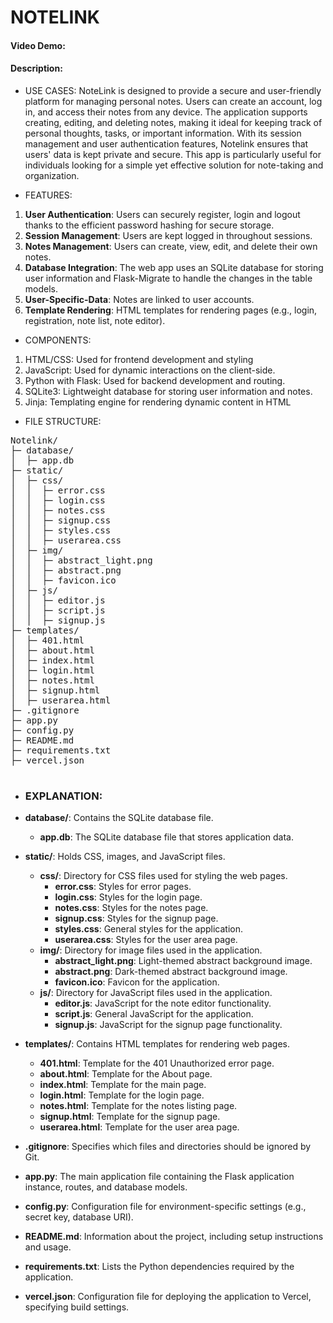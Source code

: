 # NOTELINK
#### Video Demo:  <URL HERE>
#### Description:
- USE CASES:
NoteLink is designed to provide a secure and user-friendly platform for managing personal notes. Users can create an account, log in, and access their notes from any device. The application supports creating, editing, and deleting notes, making it ideal for keeping track of personal thoughts, tasks, or important information. With its session management and user authentication features, Notelink ensures that users' data is kept private and secure. This app is particularly useful for individuals looking for a simple yet effective solution for note-taking and organization.

- FEATURES:
1. **User Authentication**: Users can securely register, login and logout thanks to the efficient password hashing for secure storage.
2. **Session Management**: Users are kept logged in throughout sessions.
3. **Notes Management**: Users can create, view, edit, and delete their own notes.
4. **Database Integration**: The web app uses an SQLite database for storing user information and Flask-Migrate to handle the changes in the table models.
5. **User-Specific-Data**: Notes are linked to user accounts.
6. **Template Rendering**: HTML templates for rendering pages (e.g., login, registration, note list, note editor).


- COMPONENTS:
1. HTML/CSS: Used for frontend development and styling
2. JavaScript: Used for dynamic interactions on the client-side.
3. Python with Flask: Used for backend development and routing.
5. SQLite3: Lightweight database for storing user information and notes.
6. Jinja: Templating engine for rendering dynamic content in HTML

- FILE STRUCTURE:
<pre>
Notelink/
├─ database/
│  ├─ app.db
├─ static/
│  ├─ css/
│  │  ├─ error.css
│  │  ├─ login.css
│  │  ├─ notes.css
│  │  ├─ signup.css
│  │  ├─ styles.css
│  │  ├─ userarea.css
│  ├─ img/
│  │  ├─ abstract_light.png
│  │  ├─ abstract.png
│  │  ├─ favicon.ico
│  ├─ js/
│  │  ├─ editor.js
│  │  ├─ script.js
│  │  ├─ signup.js
├─ templates/
│  ├─ 401.html
│  ├─ about.html
│  ├─ index.html
│  ├─ login.html
│  ├─ notes.html
│  ├─ signup.html
│  ├─ userarea.html
├─ .gitignore
├─ app.py
├─ config.py
├─ README.md
├─ requirements.txt
├─ vercel.json

</pre>

-  ### EXPLANATION:
- **database/**: Contains the SQLite database file.
  - **app.db**: The SQLite database file that stores application data.
  
- **static/**: Holds CSS, images, and JavaScript files.
  - **css/**: Directory for CSS files used for styling the web pages.
    - **error.css**: Styles for error pages.
    - **login.css**: Styles for the login page.
    - **notes.css**: Styles for the notes page.
    - **signup.css**: Styles for the signup page.
    - **styles.css**: General styles for the application.
    - **userarea.css**: Styles for the user area page.
  - **img/**: Directory for image files used in the application.
    - **abstract_light.png**: Light-themed abstract background image.
    - **abstract.png**: Dark-themed abstract background image.
    - **favicon.ico**: Favicon for the application.
  - **js/**: Directory for JavaScript files used in the application.
    - **editor.js**: JavaScript for the note editor functionality.
    - **script.js**: General JavaScript for the application.
    - **signup.js**: JavaScript for the signup page functionality.
    
- **templates/**: Contains HTML templates for rendering web pages.
  - **401.html**: Template for the 401 Unauthorized error page.
  - **about.html**: Template for the About page.
  - **index.html**: Template for the main page.
  - **login.html**: Template for the login page.
  - **notes.html**: Template for the notes listing page.
  - **signup.html**: Template for the signup page.
  - **userarea.html**: Template for the user area page.
  
- **.gitignore**: Specifies which files and directories should be ignored by Git.
- **app.py**: The main application file containing the Flask application instance, routes, and database models.
- **config.py**: Configuration file for environment-specific settings (e.g., secret key, database URI).
- **README.md**: Information about the project, including setup instructions and usage.
- **requirements.txt**: Lists the Python dependencies required by the application.
- **vercel.json**: Configuration file for deploying the application to Vercel, specifying build settings.




